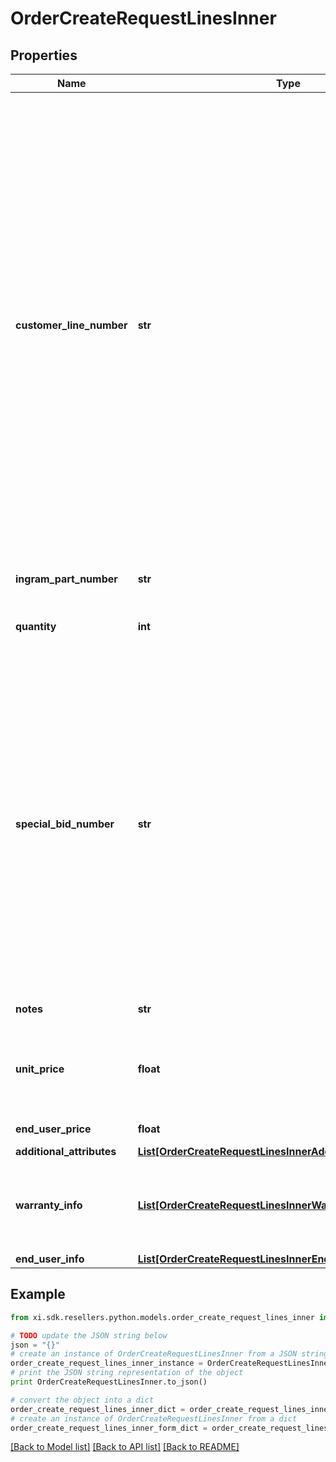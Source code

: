 # OrderCreateRequestLinesInner


## Properties

Name | Type | Description | Notes
------------ | ------------- | ------------- | -------------
**customer_line_number** | **str** | The reseller&#39;s line item number for reference in their system. The customer line number needs to be a unique numeric value between 1 and 884. In the event we receive duplicate values or alphanumeric values in the customer line number, we will re-sequence the customer line number. To prevent re-sequencing, please use a unique numeric value between 1 and 884 in the customer line number. | [optional] 
**ingram_part_number** | **str** | The unique IngramMicro part number. | [optional] 
**quantity** | **int** | The requested quantity of the line item. | [optional] 
**special_bid_number** | **str** | The line-level bid number provided to the reseller by the vendor for special pricing and discounts. Used to track the bid number in the case of split orders or where different line items have different bid numbers. Line-level bid number take precedence over header-level bid numbers. | [optional] 
**notes** | **str** | Line-level notes. | [optional] 
**unit_price** | **float** | The reseller-requested unit price for the line item. The unit price is not guaranteed. | [optional] 
**end_user_price** | **float** | The end user price. | [optional] 
**additional_attributes** | [**List[OrderCreateRequestLinesInnerAdditionalAttributesInner]**](OrderCreateRequestLinesInnerAdditionalAttributesInner.md) |  | [optional] 
**warranty_info** | [**List[OrderCreateRequestLinesInnerWarrantyInfoInner]**](OrderCreateRequestLinesInnerWarrantyInfoInner.md) | Warranty details for the line. This is required in case of warranty orders. | [optional] 
**end_user_info** | [**List[OrderCreateRequestLinesInnerEndUserInfoInner]**](OrderCreateRequestLinesInnerEndUserInfoInner.md) |  | [optional] 

## Example

```python
from xi.sdk.resellers.python.models.order_create_request_lines_inner import OrderCreateRequestLinesInner

# TODO update the JSON string below
json = "{}"
# create an instance of OrderCreateRequestLinesInner from a JSON string
order_create_request_lines_inner_instance = OrderCreateRequestLinesInner.from_json(json)
# print the JSON string representation of the object
print OrderCreateRequestLinesInner.to_json()

# convert the object into a dict
order_create_request_lines_inner_dict = order_create_request_lines_inner_instance.to_dict()
# create an instance of OrderCreateRequestLinesInner from a dict
order_create_request_lines_inner_form_dict = order_create_request_lines_inner.from_dict(order_create_request_lines_inner_dict)
```
[[Back to Model list]](../README.md#documentation-for-models) [[Back to API list]](../README.md#documentation-for-api-endpoints) [[Back to README]](../README.md)


